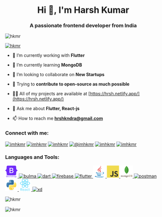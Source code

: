 <h1 align="center">Hi 👋, I'm Harsh Kumar</h1>
<h3 align="center">A passionate frontend developer from India</h3>

<p align="left"> <img src="https://komarev.com/ghpvc/?username=hkmr&label=Profile%20views&color=0e75b6&style=flat" alt="hkmr" /> </p>

<p align="left"> <a href="https://github.com/ryo-ma/github-profile-trophy"><img src="https://github-profile-trophy.vercel.app/?username=hkmr" alt="hkmr" /></a> </p>

- 🔭 I’m currently working with **Flutter**

- 🌱 I’m currently learning **MongoDB**

- 👯 I’m looking to collaborate on **New Startups**

- 🤝 Trying to **contribute to open-source as much possible**

- 👨‍💻 All of my projects are available at [https://hrsh.netlify.app/](https://hrsh.netlify.app/)

- 💬 Ask me about **Flutter, React-js**

- 📫 How to reach me **hrshkndra@gmail.com**

<h3 align="left">Connect with me:</h3>
<p align="left">
<a href="https://twitter.com/imhkmr" target="blank"><img align="center" src="https://hrsh.netlify.app/static/media/twitter.c842bde6.svg" alt="imhkmr" height="30" width="40" /></a>
<a href="https://linkedin.com/in/imhkmr" target="blank"><img align="center" src="https://hrsh.netlify.app/static/media/linkedin.d3df7f28.svg" alt="imhkmr" height="30" width="40" /></a>
<a href="https://fb.com/imhkmr" target="blank"><img align="center" src="https://hrsh.netlify.app/static/media/facebook.a9efb24b.svg" alt="imhkmr" height="30" width="40" /></a>
<a href="https://medium.com/@imhkmr" target="blank"><img align="center" src="https://brandeps.com/icon-download/M/Medium-icon-vector-06.svg" alt="@imhkmr" height="30" width="40" /></a>
<a href="https://www.hackerrank.com/imhkmr" target="blank"><img align="center" src="https://cdn.worldvectorlogo.com/logos/hackerrank.svg" alt="imhkmr" height="30" width="40" /></a>
<a href="https://leetcode.com/hkmr/" target="blank"><img align="center" src="https://brandeps.com/icon-download/L/Leetcode-icon-vector-01.svg" alt="imhkmr" height="30" width="40" /></a>
</p>

<h3 align="left">Languages and Tools:</h3>
<p align="left"> <a href="https://getbootstrap.com" target="_blank"> <img src="https://raw.githubusercontent.com/devicons/devicon/master/icons/bootstrap/bootstrap-plain-wordmark.svg" alt="bootstrap" width="40" height="40"/> </a> <a href="https://bulma.io/" target="_blank"> <img src="https://raw.githubusercontent.com/gilbarbara/logos/804dc257b59e144eaca5bc6ffd16949752c6f789/logos/bulma.svg" alt="bulma" width="40" height="40"/> </a> <a href="https://dart.dev" target="_blank"> <img src="https://www.vectorlogo.zone/logos/dartlang/dartlang-icon.svg" alt="dart" width="40" height="40"/> </a> <a href="https://firebase.google.com/" target="_blank"> <img src="https://www.vectorlogo.zone/logos/firebase/firebase-icon.svg" alt="firebase" width="40" height="40"/> </a> <a href="https://flutter.dev" target="_blank"> <img src="https://www.vectorlogo.zone/logos/flutterio/flutterio-icon.svg" alt="flutter" width="40" height="40"/> </a> <a href="https://www.java.com" target="_blank"> <img src="https://raw.githubusercontent.com/devicons/devicon/master/icons/java/java-original.svg" alt="java" width="40" height="40"/> </a> <a href="https://developer.mozilla.org/en-US/docs/Web/JavaScript" target="_blank"> <img src="https://raw.githubusercontent.com/devicons/devicon/master/icons/javascript/javascript-original.svg" alt="javascript" width="40" height="40"/> </a> <a href="https://www.mongodb.com/" target="_blank"> <img src="https://raw.githubusercontent.com/devicons/devicon/master/icons/mongodb/mongodb-original-wordmark.svg" alt="mongodb" width="40" height="40"/> </a> <a href="https://postman.com" target="_blank"> <img src="https://www.vectorlogo.zone/logos/getpostman/getpostman-icon.svg" alt="postman" width="40" height="40"/> </a> <a href="https://www.python.org" target="_blank"> <img src="https://raw.githubusercontent.com/devicons/devicon/master/icons/python/python-original.svg" alt="python" width="40" height="40"/> </a> <a href="https://reactjs.org/" target="_blank"> <img src="https://raw.githubusercontent.com/devicons/devicon/master/icons/react/react-original-wordmark.svg" alt="react" width="40" height="40"/> </a> <a href="https://www.adobe.com/products/xd.html" target="_blank"> <img src="https://cdn.worldvectorlogo.com/logos/adobe-xd.svg" alt="xd" width="40" height="40"/> </a> </p>

<p><img align="center" src="https://github-readme-stats.vercel.app/api/top-langs?username=hkmr&show_icons=true&locale=en&layout=compact" alt="hkmr" /></p>

<p><img align="center" src="https://github-readme-streak-stats.herokuapp.com/?user=hkmr&" alt="hkmr" /></p>
